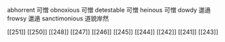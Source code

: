 




abhorrent 可憎
obnoxious 可憎
detestable 可憎
heinous 可憎
dowdy 邋遢
frowsy 邋遢
sanctimonious 道貌岸然

[[251]]
[[250]]
[[248]]
[[247]]
[[246]]
[[245]]
[[244]]
[[242]]
[[241]]
[[243]]